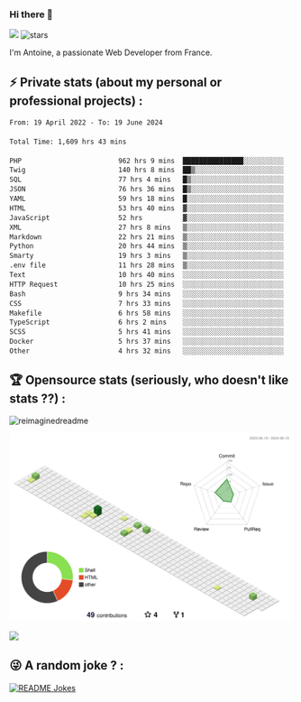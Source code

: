 ### Hi there 👋

![](https://komarev.com/ghpvc/?username=niotna)
<img src="https://img.shields.io/github/stars/niotna?label=Stars" alt="stars">

I'm Antoine, a passionate Web Developer from France.

## :zap: Private stats (about my personal or professional projects) : 

<!--START_SECTION:waka-->

```txt
From: 19 April 2022 - To: 19 June 2024

Total Time: 1,609 hrs 43 mins

PHP                        962 hrs 9 mins  ███████████████░░░░░░░░░░   59.77 %
Twig                       140 hrs 8 mins  ██▒░░░░░░░░░░░░░░░░░░░░░░   08.71 %
SQL                        77 hrs 4 mins   █▒░░░░░░░░░░░░░░░░░░░░░░░   04.79 %
JSON                       76 hrs 36 mins  █▒░░░░░░░░░░░░░░░░░░░░░░░   04.76 %
YAML                       59 hrs 18 mins  █░░░░░░░░░░░░░░░░░░░░░░░░   03.68 %
HTML                       53 hrs 40 mins  ▓░░░░░░░░░░░░░░░░░░░░░░░░   03.33 %
JavaScript                 52 hrs          ▓░░░░░░░░░░░░░░░░░░░░░░░░   03.23 %
XML                        27 hrs 8 mins   ▒░░░░░░░░░░░░░░░░░░░░░░░░   01.69 %
Markdown                   22 hrs 21 mins  ▒░░░░░░░░░░░░░░░░░░░░░░░░   01.39 %
Python                     20 hrs 44 mins  ▒░░░░░░░░░░░░░░░░░░░░░░░░   01.29 %
Smarty                     19 hrs 3 mins   ▒░░░░░░░░░░░░░░░░░░░░░░░░   01.18 %
.env file                  11 hrs 28 mins  ▒░░░░░░░░░░░░░░░░░░░░░░░░   00.71 %
Text                       10 hrs 40 mins  ░░░░░░░░░░░░░░░░░░░░░░░░░   00.66 %
HTTP Request               10 hrs 25 mins  ░░░░░░░░░░░░░░░░░░░░░░░░░   00.65 %
Bash                       9 hrs 34 mins   ░░░░░░░░░░░░░░░░░░░░░░░░░   00.60 %
CSS                        7 hrs 33 mins   ░░░░░░░░░░░░░░░░░░░░░░░░░   00.47 %
Makefile                   6 hrs 58 mins   ░░░░░░░░░░░░░░░░░░░░░░░░░   00.43 %
TypeScript                 6 hrs 2 mins    ░░░░░░░░░░░░░░░░░░░░░░░░░   00.38 %
SCSS                       5 hrs 41 mins   ░░░░░░░░░░░░░░░░░░░░░░░░░   00.35 %
Docker                     5 hrs 37 mins   ░░░░░░░░░░░░░░░░░░░░░░░░░   00.35 %
Other                      4 hrs 32 mins   ░░░░░░░░░░░░░░░░░░░░░░░░░   00.28 %
```

<!--END_SECTION:waka-->

## :trophy: Opensource stats (seriously, who doesn't like stats ??) : 

<!---
[![Top Langs](https://github-readme-stats.vercel.app/api/top-langs/?username=niotna)](https://github.com/anuraghazra/github-readme-stats) 
-->
<img src="https://myreadme.vercel.app/api/embed/niotna?panels=userstatistics,toprepositories,toplanguages,commitgraph" alt="reimaginedreadme" />

![](./profile-3d-contrib/profile-green-animate.svg)

<img src="https://github-profile-trophy.vercel.app/?username=niotna&theme=juicyfresh&no-bg=true" />

## :stuck_out_tongue_winking_eye: A random joke ? : 

<a href="https://readme-jokes.vercel.app"><img align="center" src="https://readme-jokes.vercel.app/api" alt="README Jokes"></a>
